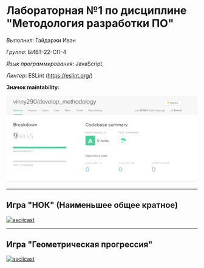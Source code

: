 # Лабораторная №1 по дисциплине "Методология разработки ПО"

*Выполнил:* Гайдаржи Иван

*Группа:* БИВТ-22-СП-4

*Язык программирования:* JavaScript,

*Линтер*: ESLint (https://eslint.org/)

**Значок maintability:**

![Maintability](code_climate.png)

---

## Игра "НОК" (Наименьшее общее кратное)

[![asciicast](https://asciinema.org/a/Ub3PtHzIgrYibcySz9PqsVT1l.svg)](https://asciinema.org/a/Ub3PtHzIgrYibcySz9PqsVT1l)

---

## Игра "Геометрическая прогрессия"

[![asciicast](https://asciinema.org/a/oKUZXx5tGGxW9wezsF36KOPnU.svg)](https://asciinema.org/a/oKUZXx5tGGxW9wezsF36KOPnU)
